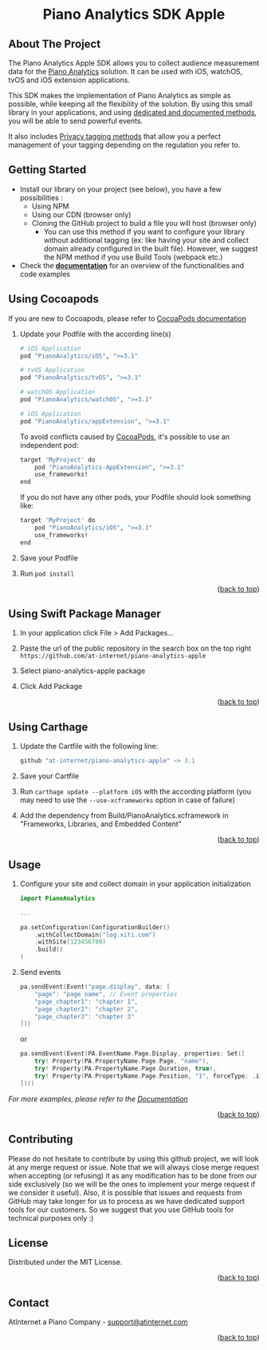 <div id="top"></div>

<br />
<div align="center">
    <h1 align="center">Piano Analytics SDK Apple</h1>
</div>

<!-- ABOUT THE PROJECT -->
## About The Project


The Piano Analytics Apple SDK allows you to collect audience measurement data for the [Piano Analytics](https://piano.io/product/analytics/) solution.
It can be used with iOS, watchOS, tvOS and iOS extension applications.

This SDK makes the implementation of Piano Analytics as simple as possible, while keeping all the flexibility of the solution. By using this small library in your applications, and using [dedicated and documented methods](https://developers.atinternet-solutions.com/piano-analytics/), you will be able to send powerful events.

It also includes [Privacy tagging methods](https://developers.atinternet-solutions.com/piano-analytics/data-collection/privacy) that allow you a perfect management of your tagging depending on the regulation you refer to.


<!-- GETTING STARTED -->
## Getting Started

- Install our library on your project (see below), you have a few possibilities :
    - Using NPM
    - Using our CDN (browser only)
  - Cloning the GitHub project to build a file you will host (browser only)
    - You can use this method if you want to configure your library without additional tagging (ex: like having your site and collect domain already configured in the built file). However, we suggest the NPM method if you use Build Tools (webpack etc.) 
- Check the <a href="https://developers.atinternet-solutions.com/piano-analytics/"><strong>documentation</strong></a> for an overview of the functionalities and code examples

## Using Cocoapods

If you are new to Cocoapods, please refer to [CocoaPods documentation](https://guides.cocoapods.org/)

1. Update your Podfile with the according line(s)  
    ```sh
    # iOS Application
    pod "PianoAnalytics/iOS", ">=3.1"
    
    # tvOS Application
    pod "PianoAnalytics/tvOS", ">=3.1"
    
    # watchOS Application
    pod "PianoAnalytics/watchOS", ">=3.1"
    
    # iOS Application
    pod "PianoAnalytics/appExtension", ">=3.1"
    ```
    
    To avoid conflicts caused by [CocoaPods](https://github.com/CocoaPods/CocoaPods/issues/8206), it's possible to use an independent pod:
    ```sh
    target 'MyProject' do
        pod "PianoAnalytics-AppExtension", ">=3.1"
        use_frameworks!
    end
    ```
    
    If you do not have any other pods, your Podfile should look something like:
    ```sh
    target 'MyProject' do
        pod "PianoAnalytics/iOS", ">=3.1"
        use_frameworks!
    end
    ```

2. Save your Podfile
 
3. Run `pod install`

<p align="right">(<a href="#top">back to top</a>)</p>

## Using Swift Package Manager

1. In your application click File > Add Packages...

2. Paste the url of the public repository in the search box on the top right `https://github.com/at-internet/piano-analytics-apple`

3. Select piano-analytics-apple package

4. Click Add Package

<p align="right">(<a href="#top">back to top</a>)</p>

## Using Carthage

1. Update the Cartfile with the following line: 
    ```swift
    github "at-internet/piano-analytics-apple" ~> 3.1
    ```
2. Save your Cartfile

3. Run `carthage update --platform iOS` with the according platform (you may need to use the `--use-xcframeworks` option in case of failure)

4. Add the dependency from Build/PianoAnalytics.xcframework in "Frameworks, Libraries, and Embedded Content"

<p align="right">(<a href="#top">back to top</a>)</p>

<!-- USAGE EXAMPLES -->
## Usage

1. Configure your site and collect domain in your application initialization
    ```swift
    import PianoAnalytics
    
    ...
    
    pa.setConfiguration(ConfigurationBuilder()
        .withCollectDomain("log.xiti.com")
        .withSite(123456789)
        .build()
    )
    ```

2. Send events
    ```swift
    pa.sendEvent(Event("page.display", data: [
        "page": "page name", // Event properties
        "page_chapter1": "chapter 1",
        "page_chapter2": "chapter 2",
        "page_chapter3": "chapter 3"
    ]))
    ```
    or
    ```swift
    pa.sendEvent(Event(PA.EventName.Page.Display, properties: Set([
        try! Property(PA.PropertyName.Page.Page, "name"),
        try! Property(PA.PropertyName.Page.Duration, true),
        try! Property(PA.PropertyName.Page.Position, "1", forceType: .int)
    ])))
    ```

_For more examples, please refer to the [Documentation](https://developers.atinternet-solutions.com/piano-analytics/)_

<p align="right">(<a href="#top">back to top</a>)</p>

<!-- CONTRIBUTING -->
## Contributing

Please do not hesitate to contribute by using this github project, we will look at any merge request or issue. 
Note that we will always close merge request when accepting (or refusing) it as any modification has to be done from our side exclusively (so we will be the ones to implement your merge request if we consider it useful).
Also, it is possible that issues and requests from GitHub may take longer for us to process as we have dedicated support tools for our customers. So we suggest that you use GitHub tools for technical purposes only :)



<!-- LICENSE -->
## License

Distributed under the MIT License.

<p align="right">(<a href="#top">back to top</a>)</p>

<!-- CONTACT -->
## Contact

AtInternet a Piano Company - support@atinternet.com

<p align="right">(<a href="#top">back to top</a>)</p>
